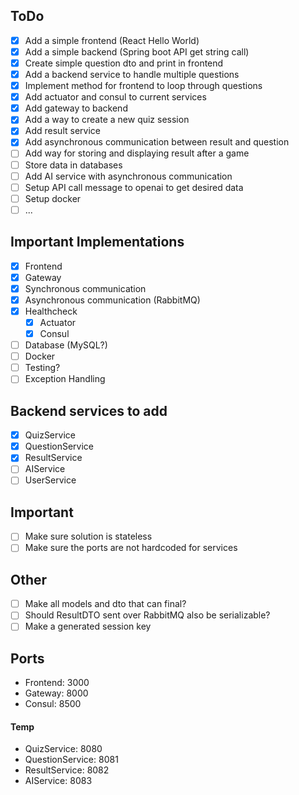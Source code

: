 ## ToDo

- [x] Add a simple frontend (React Hello World)
- [x] Add a simple backend (Spring boot API get string call)
- [x] Create simple question dto and print in frontend
- [x] Add a backend service to handle multiple questions
- [x] Implement method for frontend to loop through questions
- [x] Add actuator and consul to current services
- [x] Add gateway to backend
- [x] Add a way to create a new quiz session
- [x] Add result service
- [x] Add asynchronous communication between result and question
- [ ] Add way for storing and displaying result after a game
- [ ] Store data in databases
- [ ] Add AI service with asynchronous communication
- [ ] Setup API call message to openai to get desired data
- [ ] Setup docker
- [ ] ...

## Important Implementations

- [x] Frontend
- [x] Gateway
- [x] Synchronous communication
- [x] Asynchronous communication (RabbitMQ)
- [x] Healthcheck
  - [x] Actuator
  - [x] Consul
- [ ] Database (MySQL?)
- [ ] Docker
- [ ] Testing?
- [ ] Exception Handling

## Backend services to add

- [x] QuizService
- [x] QuestionService
- [x] ResultService
- [ ] AIService
- [ ] UserService

## Important

- [ ] Make sure solution is stateless
- [ ] Make sure the ports are not hardcoded for services

## Other

- [ ] Make all models and dto that can final?
- [ ] Should ResultDTO sent over RabbitMQ also be serializable?
- [ ] Make a generated session key

## Ports

- Frontend: 3000
- Gateway: 8000
- Consul: 8500

#### Temp

- QuizService: 8080
- QuestionService: 8081
- ResultService: 8082
- AIService: 8083
